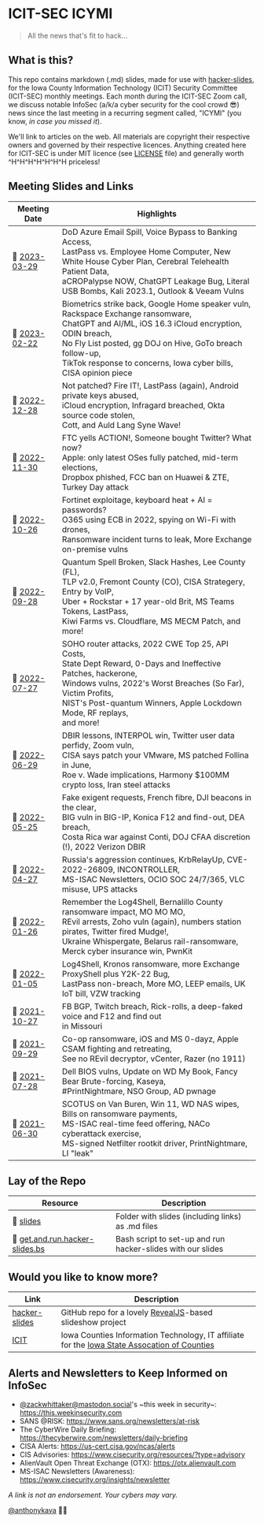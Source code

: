 # ICIT-SEC ICYMI
> All the news that's fit to hack...

## What is this?

This repo contains markdown (.md) slides, made for use with [hacker-slides](https://github.com/msoedov/hacker-slides), for the Iowa County Information Technology (ICIT) Security Committee (ICIT-SEC) monthly meetings. Each month during the ICIT-SEC Zoom call, we discuss notable InfoSec (a/k/a cyber security for the cool crowd :sunglasses:) news since the last meeting in a recurring segment called, "ICYMI" (you know, *in case you missed it*).

We'll link to articles on the web. All materials are copyright their respective owners and governed by their respective licences. Anything created here for ICIT-SEC is under MIT licence (see [LICENSE](LICENSE) file) and generally worth ^H^H^H^H^H^H^H priceless!

## Meeting Slides and Links

Meeting Date | Highlights
--- | ---
:floppy_disk: [2023-03-29](slides/2023-03-29.icit-sec.icymi.slides.md) | DoD Azure Email Spill, Voice Bypass to Banking Access,<br>LastPass vs. Employee Home Computer, New White House Cyber Plan, Cerebral Telehealth Patient Data,<br>aCROPalypse NOW, ChatGPT Leakage Bug, Literal USB Bombs, Kali 2023.1, Outlook &amp; Veeam Vulns
:floppy_disk: [2023-02-22](slides/2023-02-22.icit-sec.icymi.slides.md) | Biometrics strike back, Google Home speaker vuln, Rackspace Exchange ransomware,<br>ChatGPT and AI/ML, iOS 16.3 iCloud encryption, ODIN breach,<br>No Fly List posted, gg DOJ on Hive, GoTo breach follow-up,<br>TikTok response to concerns, Iowa cyber bills, CISA opinion piece
:floppy_disk: [2022-12-28](slides/2022-12-28.icit-sec.icymi.slides.md) | Not patched? Fire IT!, LastPass (again), Android private keys abused,<br>iCloud encryption, Infragard breached, Okta source code stolen,<br>Cott, and Auld Lang Syne Wave!
:floppy_disk: [2022-11-30](slides/2022-11-30.icit-sec.icymi.slides.md) | FTC yells ACTION!, Someone bought Twitter? What now?<br>Apple: only latest OSes fully patched, mid-term elections,<br>Dropbox phished, FCC ban on Huawei &amp; ZTE, Turkey Day attack
:floppy_disk: [2022-10-26](slides/2022-10-26.icit-sec.icymi.slides.md) | Fortinet exploitage, keyboard heat + AI = passwords?<br>O365 using ECB in 2022, spying on Wi-Fi with drones,<br>Ransomware incident turns to leak, More Exchange on-premise vulns
:floppy_disk: [2022-09-28](slides/2022-09-28.icit-sec.icymi.slides.md) | Quantum Spell Broken, Slack Hashes, Lee County (FL),<br>TLP v2.0, Fremont County (CO), CISA Strategery, Entry by VoIP,<br>Uber + Rockstar + 17 year-old Brit, MS Teams Tokens, LastPass,<br>Kiwi Farms vs. Cloudflare, MS MECM Patch, and more!
:floppy_disk: [2022-07-27](slides/2022-07-27.icit-sec.icymi.slides.md) | SOHO router attacks, 2022 CWE Top 25, API Costs,<br>State Dept Reward, 0-Days and Ineffective Patches, hackerone,<br>Windows vulns, 2022's Worst Breaches (So Far), Victim Profits,<br>NIST's Post-quantum Winners, Apple Lockdown Mode, RF replays,<br>and more!
:floppy_disk: [2022-06-29](slides/2022-06-29.icit-sec.icymi.slides.md) | DBIR lessons, INTERPOL win, Twitter user data perfidy, Zoom vuln,<br>CISA says patch your VMware, MS patched Follina in June,<br>Roe v. Wade implications, Harmony $100MM crypto loss, Iran steel attacks
:floppy_disk: [2022-05-25](slides/2022-05-25.icit-sec.icymi.slides.md) | Fake exigent requests, French fibre, DJI beacons in the clear,<br>BIG vuln in BIG-IP, Konica F12 and find-out, DEA breach,<br>Costa Rica war against Conti, DOJ CFAA discretion (!), 2022 Verizon DBIR
:floppy_disk: [2022-04-27](slides/2022-04-27.icit-sec.icymi.slides.md) | Russia's aggression continues, KrbRelayUp, CVE-2022-26809, INCONTROLLER,<br>MS-ISAC Newsletters, OCIO SOC 24/7/365, VLC misuse, UPS attacks
:floppy_disk: [2022-01-26](slides/2022-01-26.icit-sec.icymi.slides.md) | Remember the Log4Shell, Bernalillo County ransomware impact, MO MO MO,<br>REvil arrests, Zoho vuln (again), numbers station pirates, Twitter fired Mudge!,<br>Ukraine Whispergate, Belarus rail-ransomware, Merck cyber insurance win, PwnKit
:floppy_disk: [2022-01-05](slides/2022-01-05.icit-sec.icymi.slides.md) | Log4Shell, Kronos ransomware, more Exchange ProxyShell plus Y2K-22 Bug,<br>LastPass non-breach, More MO, LEEP emails, UK IoT bill, VZW tracking
:floppy_disk: [2021-10-27](slides/2021-10-27.icit-sec.icymi.slides.md) | FB BGP, Twitch breach, Rick-rolls, a deep-faked voice and F12 and find out<br>in Missouri
:floppy_disk: [2021-09-29](slides/2021-09-29.icit-sec.icymi.slides.md) | Co-op ransomware, iOS and MS 0-dayz, Apple CSAM fighting and retreating,<br>See no REvil decryptor, vCenter, Razer (no 1911)
:floppy_disk: [2021-07-28](slides/2021-07-28.icit-sec.icymi.slides.md) | Dell BIOS vulns, Update on WD My Book, Fancy Bear Brute-forcing, Kaseya,<br>#PrintNightmare, NSO Group, AD pwnage
:floppy_disk: [2021-06-30](slides/2021-06-30.icit-sec.icymi.slides.md) | SCOTUS on Van Buren, Win 11, WD NAS wipes, Bills on ransomware payments,<br>MS-ISAC real-time feed offering, NACo cyberattack exercise,<br>MS-signed Netfilter rootkit driver, PrintNightmare, LI "leak"

<!-- :construction: -->

## Lay of the Repo

Resource | Description
--- | ---
:file_folder: [slides](slides) | Folder with slides (including links) as .md files
:shell: [get.and.run.hacker-slides.bs](get.and.run.hacker-slides.bs) | Bash script to set-up and run hacker-slides with our slides

## Would you like to know more?

Link | Description
--- | ---
[hacker-slides](https://github.com/msoedov/hacker-slides) | GitHub repo for a lovely [RevealJS](https://revealjs.com)-based slideshow project
[ICIT](https://iowacountiesit.org) | Iowa Counties Information Technology, IT affiliate for the [Iowa State Assocation of Counties](https://iowacounties.org)

## Alerts and Newsletters to Keep Informed on InfoSec

- [@zackwhittaker@mastodon.social](https://mastodon.social/@zackwhittaker)'s \~this week in security\~: https://this.weekinsecurity.com
- SANS @RISK: https://www.sans.org/newsletters/at-risk
- The CyberWire Daily Briefing: https://thecyberwire.com/newsletters/daily-briefing
- CISA Alerts: https://us-cert.cisa.gov/ncas/alerts
- CIS Advisories: https://www.cisecurity.org/resources/?type=advisory
- AlienVault Open Threat Exchange (OTX): https://otx.alienvault.com
- MS-ISAC Newsletters (Awareness): https://www.cisecurity.org/insights/newsletter

*A link is not an endorsement. Your cybers may vary.*

[@anthonykava](https://forensic.coffee) :male_detective:
